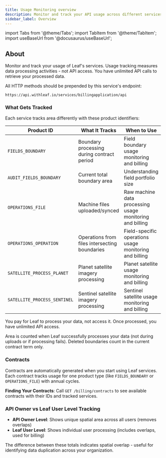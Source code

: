 ```yaml
---
title: Usage Monitoring overview
description: Monitor and track your API usage across different services and features
sidebar_label: Overview
---
```


import Tabs from '@theme/Tabs';
import TabItem from '@theme/TabItem';
import useBaseUrl from '@docusaurus/useBaseUrl';

## About

Monitor and track your usage of Leaf's services. Usage tracking measures data processing activities - not API access. You have unlimited API calls to retrieve your processed data.

All HTTP methods should be prepended by this service's endpoint:

```
https://api.withleaf.io/services/billingapplication/api
```

### What Gets Tracked

Each service tracks area differently with these product identifiers:

| Product ID | What It Tracks | When to Use |
|------------|----------------|-------------|
| `FIELDS_BOUNDARY` | Boundary processing during contract period | Field boundary usage monitoring and billing |
| `AUDIT_FIELDS_BOUNDARY` | Current total boundary area | Understanding field portfolio size |
| `OPERATIONS_FILE` | Machine files uploaded/synced | Raw machine data processing usage monitoring and billing |
| `OPERATIONS_OPERATION` | Operations from files intersecting boundaries | Field-specific operations usage monitoring and billing |
| `SATELLITE_PROCESS_PLANET` | Planet satellite imagery processing | Planet satellite usage monitoring and billing|
| `SATELLITE_PROCESS_SENTINEL` | Sentinel satellite imagery processing | Sentinel satellite usage monitoring and billing|

You pay for Leaf to process your data, not access it. Once processed, you have unlimited API access.

Area is counted when Leaf successfully processes your data (not during uploads or if processing fails). Deleted boundaries count in the current contract term only.

### Contracts

Contracts are automatically generated when you start using Leaf services. Each contract tracks usage for one product type (like `FIELDS_BOUNDARY` or `OPERATIONS_FILE`) with annual cycles.

**Finding Your Contracts**: Call `GET /billing/contracts` to see available contracts with their IDs and tracked services.

### API Owner vs Leaf User Level Tracking

- **API Owner Level**: Shows unique spatial area across all users (removes overlaps)
- **Leaf User Level**: Shows individual user processing (includes overlaps, used for billing)

The difference between these totals indicates spatial overlap - useful for identifying data duplication across your organization.

[contact]: mailto:help@withleaf.io 